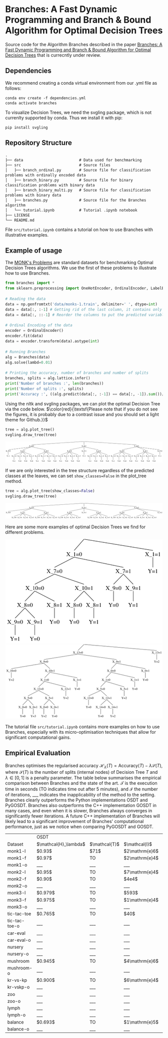 # Branches: A Fast Dynamic Programming and Branch & Bound Algorithm for Optimal Decision Trees

Source code for the Algorithm Branches described in the paper [Branches: A Fast Dynamic Programming and Branch & Bound Algorithm for Optimal Decision Trees](https://arxiv.org/abs/2406.02175) that is currecntly under review.

## Dependencies

We recommend creating a conda virtual environment from our .yml file as follows:
```
conda env create -f dependencies.yml
conda activate branches
```
To visualize Decision Trees, we need the svgling package, which is not currenlty supported by conda. Thus we install it with pip:
```
pip install svgling
```

## Repository Structure
    .
    ├── data                         # Data used for benchmarking
    ├── src                          # Source files
    │   ├── branch_ordinal.py        # Source file for classification problems with ordinally encoded data
    │   ├── branch_binary.py         # Source file for binary classification problems with binary data
    │   ├── branch_binary_multi.py   # Source file for classification problems with binary data
    │   ├── branches.py              # Source file for the Branches algorithm
    │   └── tutorial.ipynb           # Tutorial .ipynb notebook
    ├── LICENSE
    └── README.md
File ```src/tutorial.ipynb``` contains a tutorial on how to use Branches with illustrative examples.

## Example of usage

The [MONK's Problems](https://archive.ics.uci.edu/dataset/70/monk+s+problems) are standard datasets for benchmarking Optimal Decision Trees algorithms. We use the first of these problems to illustrate how to use Branches.

```python
from branches import *
from sklearn.preprocessing import OneHotEncoder, OrdinalEncoder, LabelEncoder

# Reading the data
data = np.genfromtxt('data/monks-1.train', delimiter=' ', dtype=int)
data = data[:, :-1] # Getting rid of the last column, it contains only ids.
data = data[:, ::-1] # Reorder the columns to put the predicted variable Y at the end.

# Ordinal Encoding of the data
encoder = OrdinalEncoder()
encoder.fit(data)
data = encoder.transform(data).astype(int)

# Running Branches
alg = Branches(data)
alg.solve(lambd=0.01)

# Printing the accuracy, number of branches and number of splits
branches, splits = alg.lattice.infer()
print('Number of branches :', len(branches))
print('Number of splits :', splits)
print('Accuracy :', ((alg.predict(data[:, :-1]) == data[:, -1]).sum())/alg.n_total)
```

Using the nltk and svgling packages, we can plot the optimal Decision Tree via the code below. $\color{red}{\textsf{Please note that if you do not see the figures, it is probably due to a contrast issue and you should set a light theme for Github.}}$

```python
tree = alg.plot_tree()
svgling.draw_tree(tree)
```

<img src="trees/monk1-o.svg">

If we are only interested in the tree structure regardless of the predicted classes at the leaves, we can set ```show_classes=False``` in the plot_tree method.

```python
tree = alg.plot_tree(show_classes=False)
svgling.draw_tree(tree)
```

<img src="trees/monk1-o-no_classes.svg">

Here are some more examples of optimal Decision Trees we find for different problems.

<img src="trees/monk1-l.svg">
<img src="trees/car-eval-f.svg">

The tutorial file ```src/tutorial.ipynb``` contains more examples on how to use Branches, especially with its micro-optimisation techniques that allow for significant computational gains.

## Empirical Evaluation

Branches optimises the regularised accuracy $\mathcal{H}_{\lambda}\left( T\right) = \textrm{Accuracy}\left( T\right) - \lambda \mathcal{S}\left( T\right)$, where $\mathcal{S}\left( T\right)$ is the number of splits (internal nodes) of Decision Tree $T$ and $\lambda \in \left[ 0, 1 \right]$ is a penalty parameter. The table below summarises the empirical comparison between Branches and the state of the art. $\mathcal{T}$ is the execution time in seconds (TO indicates time out after 5 minutes), and $\mathcal{I}$ the number of iterations, ___ indicates the inapplicability of the method to the setting. Branches clearly outperforms the Python implementations OSDT and PyGOSDT. Branches also outperforms the C++ implementation GOSDT in many cases, and even when it is slower, Branches always converges in significantly fewer iterations. A future C++ implementation of Branches will likely lead to a significant improvement of Branches' computational performance, just as we notice when comparing PyGOSDT and GOSDT.

<table>
  <tr>
    <td> </td>
    <td colspan="3">OSDT</td>
    <td colspan="3">PyGOSDT</td>
    <td colspan="3">GOSDT</td>
    <td colspan="3">Branches</td>
  </tr>
  <tr>
    <td>Dataset</td>
    <td>$\mathcal{H}_\lambda$</td>
    <td>$\mathcal{T}$</td>
    <td>$\mathcal{I}$</td>
    <td>$\mathcal{H}_\lambda$</td>
    <td>$\mathcal{T}$</td>
    <td>$\mathcal{I}$</td>
    <td>$\mathcal{H}_\lambda$</td>
    <td>$\mathcal{T}$</td>
    <td>$\mathcal{I}$</td>
    <td>$\mathcal{H}_\lambda$</td>
    <td>$\mathcal{T}$</td>
    <td>$\mathcal{I}$</td>
  </tr>
  <tr>
    <td>monk1-l</td>
    <td>$0.93$</td>
    <td>$71$</td>
    <td>$2\mathrm{e}6$</td>
    <td>$0.93$</td>
    <td>$181$</td>
    <td>$3\mathrm{e}6$</td>
    <td>$0.93$</td>
    <td>$0.71$</td>
    <td>$3\mathrm{e}4$</td>
    <td>$0.93$</td>
    <td>$0.11$</td>
    <td>$617$</td>
  </tr>
  <tr>
    <td>monk1-f</td>
    <td>$0.97$</td>
    <td>TO</td>
    <td>$2\mathrm{e}4$</td>
    <td>$0.97$</td>
    <td>TO</td>
    <td>$2\mathrm{e}3$</td>
    <td>$0.983$</td>
    <td>$4.02$</td>
    <td>$9\mathrm{e}4$</td>
    <td>$0.983$</td>
    <td>$1.31$</td>
    <td>$1\mathrm{e}4$</td>
  </tr>
  <tr>
    <td>monk1-o</td>
    <td>___</td>
    <td>___</td>
    <td>___</td>
    <td>___</td>
    <td>___</td>
    <td>___</td>
    <td>___</td>
    <td>___</td>
    <td>___</td>
    <td>$0.9$</td>
    <td>$0.02$</td>
    <td>$64$</td>
  </tr>
  <tr>
    <td>monk2-l</td>
    <td>$0.95$</td>
    <td>TO</td>
    <td>$7\mathrm{e}4$</td>
    <td>$0.95$</td>
    <td>TO</td>
    <td>$400$</td>
    <td>$0.97$</td>
    <td>$10$</td>
    <td>$1\mathrm{e}5$</td>
    <td>$0.97$</td>
    <td>$2.8$</td>
    <td>$3\mathrm{e}4$</td>
  </tr>
  <tr>
    <td>monk2-f</td>
    <td>$0.90$</td>
    <td>TO</td>
    <td>$4e4$</td>
    <td>$0.90$</td>
    <td>TO</td>
    <td>$3\mathrm{e}4$</td>
    <td>$0.93$</td>
    <td>$11.1$</td>
    <td>$1\mathrm{e}5$</td>
    <td>$0.93$</td>
    <td>$5.9$</td>
    <td>$7\mathrm{e}4$</td>
  </tr>
  <tr>
    <td>monk2-o</td>
    <td>___</td>
    <td>___</td>
    <td>___</td>
    <td>___</td>
    <td>___</td>
    <td>___</td>
    <td>___</td>
    <td>___</td>
    <td>___</td>
    <td>$0.95$</td>
    <td>$0.14$</td>
    <td>$1\mathrm{e}3$</td>
  </tr>
  <tr>
    <td>monk3-l</td>
    <td>$0.979$</td>
    <td>TO</td>
    <td>$593$</td>
    <td>$0.979$</td>
    <td>TO</td>
    <td>$123$</td>
    <td>$0.981$</td>
    <td>$7.38$</td>
    <td>$8\mathrm{e}4$</td>
    <td>$0.981$</td>
    <td>$1.20$</td>
    <td>$9\mathrm{e}3$</td>
  </tr>
  <tr>
    <td>monk3-f</td>
    <td>$0.975$</td>
    <td>TO</td>
    <td>$1\mathrm{e}4$</td>
    <td>$0.973$</td>
    <td>TO</td>
    <td>$9\mathrm{e}3$</td>
    <td>$0.983$</td>
    <td>$2.13$</td>
    <td>$5\mathrm{e}4$</td>
    <td>$0.983$</td>
    <td>$1.14$</td>
    <td>$9\mathrm{e}3$</td>
  </tr>
  <tr>
    <td>monk3-o</td>
    <td>___</td>
    <td>___</td>
    <td>___</td>
    <td>___</td>
    <td>___</td>
    <td>___</td>
    <td>___</td>
    <td>___</td>
    <td>___</td>
    <td>$0.987$</td>
    <td>$0.04$</td>
    <td>$156$</td>
  </tr>
  <tr>
    <td>tic-tac-toe</td>
    <td>$0.765$</td>
    <td>TO</td>
    <td>$40$</td>
    <td>$0.808$</td>
    <td>TO</td>
    <td>$37$</td>
    <td>$0.850$</td>
    <td>$41$</td>
    <td>$1.6\mathrm{e}6$</td>
    <td>$0.850$</td>
    <td>$68$</td>
    <td>$2.6\mathrm{e}5$</td>
  </tr>
  <tr>
    <td>tic-tac-toe-o</td>
    <td>___</td>
    <td>___</td>
    <td>___</td>
    <td>___</td>
    <td>___</td>
    <td>___</td>
    <td>___</td>
    <td>___</td>
    <td>___</td>
    <td>$0.832$</td>
    <td>$0.95$</td>
    <td>$3479$</td>
  </tr>
  <tr>
    <td>car-eval</td>
    <td>___</td>
    <td>___</td>
    <td>___</td>
    <td>___</td>
    <td>___</td>
    <td>___</td>
    <td>$0.799$</td>
    <td>$18$</td>
    <td>$9\mathrm{e}5$</td>
    <td>$0.799$</td>
    <td>$62$</td>
    <td>$3\mathrm{e}5$</td>
  </tr>
  <tr>
    <td>car-eval-o</td>
    <td>___</td>
    <td>___</td>
    <td>___</td>
    <td>___</td>
    <td>___</td>
    <td>___</td>
    <td>___</td>
    <td>___</td>
    <td>___</td>
    <td>$0.812$</td>
    <td>$0.11$</td>
    <td>$632$</td>
  </tr>
  <tr>
    <td>nursery</td>
    <td>___</td>
    <td>___</td>
    <td>___</td>
    <td>___</td>
    <td>___</td>
    <td>___</td>
    <td>$0.755$</td>
    <td>TO</td>
    <td>$9\mathrm{e}5$</td>
    <td>$0.820$</td>
    <td>TO</td>
    <td>$3\mathrm{e}5$</td>
  </tr>
  <tr>
    <td>nursery-o</td>
    <td>___</td>
    <td>___</td>
    <td>___</td>
    <td>___</td>
    <td>___</td>
    <td>___</td>
    <td>___</td>
    <td>___</td>
    <td>___</td>
    <td>$0.822$</td>
    <td>$0.34$</td>
    <td>$244$</td>
  </tr>
  <tr>
    <td>mushroom</td>
    <td>$0.945$</td>
    <td>TO</td>
    <td>$4\mathrm{e}6$</td>
    <td>$0.945$</td>
    <td>TO</td>
    <td>$2\mathrm{e}6$</td>
    <td>$0.925$</td>
    <td>TO</td>
    <td>$1e6$</td>
    <td>$0.938$</td>
    <td>TO</td>
    <td>$2\mathrm{e}4$</td>
  </tr>
  <tr>
    <td>mushroom-o</td>
    <td>___</td>
    <td>___</td>
    <td>___</td>
    <td>___</td>
    <td>___</td>
    <td>___</td>
    <td>___</td>
    <td>___</td>
    <td>___</td>
    <td>$0.975$</td>
    <td>$0.17$</td>
    <td>$6$</td>
  </tr>
  <tr>
    <td>kr-vs-kp</td>
    <td>$0.900$</td>
    <td>TO</td>
    <td>$6\mathrm{e}4$</td>
    <td>$0.900$</td>
    <td>TO</td>
    <td>$2\mathrm{e}4$</td>
    <td>$0.815$</td>
    <td>TO</td>
    <td>$4\mathrm{e}5$</td>
    <td>$0.900$</td>
    <td>TO</td>
    <td>$8\mathrm{e}4$</td>
  </tr>
  <tr>
    <td>kr-vskp-o</td>
    <td>___</td>
    <td>___</td>
    <td>___</td>
    <td>___</td>
    <td>___</td>
    <td>___</td>
    <td>___</td>
    <td>___</td>
    <td>___</td>
    <td>$0.900$</td>
    <td>TO</td>
    <td>$8\mathrm{e}4$</td>
  </tr>
  <tr>
    <td>zoo</td>
    <td>___</td>
    <td>___</td>
    <td>___</td>
    <td>___</td>
    <td>___</td>
    <td>___</td>
    <td>$0.992$</td>
    <td>$34$</td>
    <td>$3e5$</td>
    <td>$0.992$</td>
    <td>$15$</td>
    <td>$3\mathrm{e}4$</td>
  </tr>
  <tr>
    <td>zoo-o</td>
    <td>___</td>
    <td>___</td>
    <td>___</td>
    <td>___</td>
    <td>___</td>
    <td>___</td>
    <td>___</td>
    <td>___</td>
    <td>___</td>
    <td>$0.993$</td>
    <td>$0.94$</td>
    <td>$1456$</td>
  </tr>
  <tr>
    <td>lymph</td>
    <td>___</td>
    <td>___</td>
    <td>___</td>
    <td>___</td>
    <td>___</td>
    <td>___</td>
    <td>$0.784$</td>
    <td>TO</td>
    <td>$1\mathrm{e}6$</td>
    <td>$0.808$</td>
    <td>TO</td>
    <td>$1\mathrm{e}5$</td>
  </tr>
  <tr>
    <td>lymph-o</td>
    <td>___</td>
    <td>___</td>
    <td>___</td>
    <td>___</td>
    <td>___</td>
    <td>___</td>
    <td>___</td>
    <td>___</td>
    <td>___</td>
    <td>$0.852$</td>
    <td>$18$</td>
    <td>$2\mathrm{e}4$</td>
  </tr>
  <tr>
    <td>balance</td>
    <td>$0.693$</td>
    <td>TO</td>
    <td>$1\mathrm{e}5$</td>
    <td>$0.693$</td>
    <td>TO</td>
    <td>$3\mathrm{e}4$</td>
    <td>$0.693$</td>
    <td>$21$</td>
    <td>$1\mathrm{e}6$</td>
    <td>$0.693$</td>
    <td>$62$</td>
    <td>$3\mathrm{e}5$</td>
  </tr>
  <tr>
    <td>balance-o</td>
    <td>___</td>
    <td>___</td>
    <td>___</td>
    <td>___</td>
    <td>___</td>
    <td>___</td>
    <td>___</td>
    <td>___</td>
    <td>___</td>
    <td>$0.661$</td>
    <td>$0.02$</td>
    <td>$130$</td>
  </tr>
</table>




